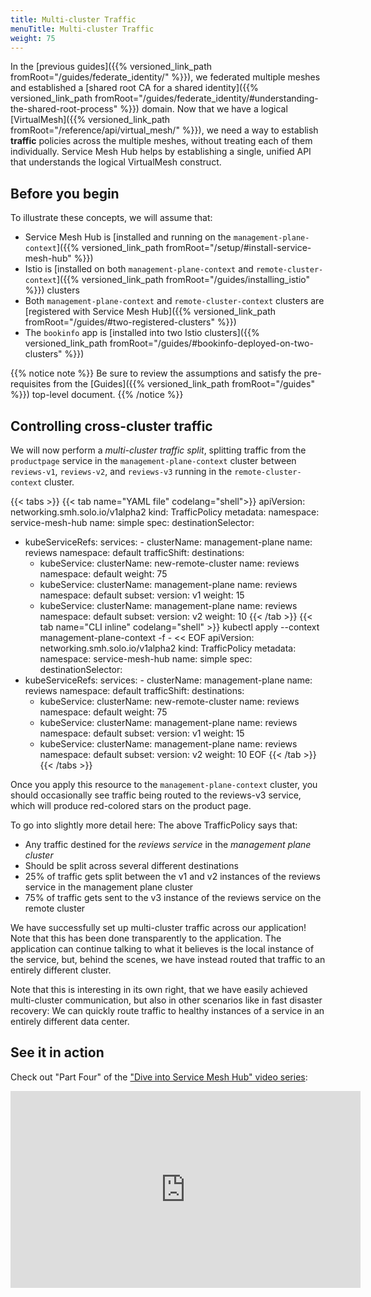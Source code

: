 ```yaml
---
title: Multi-cluster Traffic
menuTitle: Multi-cluster Traffic
weight: 75
---
```


In the [previous guides]({{% versioned_link_path fromRoot="/guides/federate_identity/" %}}), we federated multiple meshes and established a [shared root CA for a shared identity]({{% versioned_link_path fromRoot="/guides/federate_identity/#understanding-the-shared-root-process" %}}) domain. Now that we have a logical [VirtualMesh]({{% versioned_link_path fromRoot="/reference/api/virtual_mesh/" %}}), we need a way to establish **traffic** policies across the multiple meshes, without treating each of them individually. Service Mesh Hub helps by establishing a single, unified API that understands the logical VirtualMesh construct.

## Before you begin
To illustrate these concepts, we will assume that:

* Service Mesh Hub is [installed and running on the `management-plane-context`]({{% versioned_link_path fromRoot="/setup/#install-service-mesh-hub" %}})
* Istio is [installed on both `management-plane-context` and `remote-cluster-context`]({{% versioned_link_path fromRoot="/guides/installing_istio" %}}) clusters
* Both `management-plane-context` and `remote-cluster-context` clusters are [registered with Service Mesh Hub]({{% versioned_link_path fromRoot="/guides/#two-registered-clusters" %}})
* The `bookinfo` app is [installed into two Istio clusters]({{% versioned_link_path fromRoot="/guides/#bookinfo-deployed-on-two-clusters" %}})


{{% notice note %}}
Be sure to review the assumptions and satisfy the pre-requisites from the [Guides]({{% versioned_link_path fromRoot="/guides" %}}) top-level document.
{{% /notice %}}

## Controlling cross-cluster traffic

We will now perform a *multi-cluster traffic split*, splitting traffic from the `productpage` service in the `management-plane-context` cluster between `reviews-v1`, `reviews-v2`, and `reviews-v3` running in the `remote-cluster-context` cluster.

{{< tabs >}}
{{< tab name="YAML file" codelang="shell">}}
apiVersion: networking.smh.solo.io/v1alpha2
kind: TrafficPolicy
metadata:
  namespace: service-mesh-hub
  name: simple
spec:
  destinationSelector:
  - kubeServiceRefs:
      services:
        - clusterName: management-plane
          name: reviews
          namespace: default
  trafficShift:
    destinations:
      - kubeService:
          clusterName: new-remote-cluster
          name: reviews
          namespace: default
        weight: 75
      - kubeService:
          clusterName: management-plane
          name: reviews
          namespace: default
          subset:
            version: v1
        weight: 15
      - kubeService:
          clusterName: management-plane
          name: reviews
          namespace: default
          subset:
            version: v2
        weight: 10
{{< /tab >}}
{{< tab name="CLI inline" codelang="shell" >}}
kubectl apply --context management-plane-context -f - << EOF
apiVersion: networking.smh.solo.io/v1alpha2
kind: TrafficPolicy
metadata:
  namespace: service-mesh-hub
  name: simple
spec:
  destinationSelector:
  - kubeServiceRefs:
      services:
        - clusterName: management-plane
          name: reviews
          namespace: default
  trafficShift:
    destinations:
      - kubeService:
          clusterName: new-remote-cluster
          name: reviews
          namespace: default
        weight: 75
      - kubeService:
          clusterName: management-plane
          name: reviews
          namespace: default
          subset:
            version: v1
        weight: 15
      - kubeService:
          clusterName: management-plane
          name: reviews
          namespace: default
          subset:
            version: v2
        weight: 10
EOF
{{< /tab >}}
{{< /tabs >}}

Once you apply this resource to the `management-plane-context` cluster, you should occasionally see traffic being routed to the reviews-v3 service, which will produce red-colored stars on the product page.

To go into slightly more detail here: The above TrafficPolicy says that:

* Any traffic destined for the *reviews service* in the *management plane cluster*
* Should be split across several different destinations
* 25% of traffic gets split between the v1 and v2 instances of the reviews service in the management plane cluster
* 75% of traffic gets sent to the v3 instance of the reviews service on the remote cluster

We have successfully set up multi-cluster traffic across our application! Note that this has been done transparently to the application. The application can continue talking to what it believes is the local instance of the service, but, behind the scenes, we have instead routed that traffic to an entirely different cluster. 

Note that this is interesting in its own right, that we have easily
achieved multi-cluster communication, but also in other scenarios like in fast disaster recovery: We can quickly route traffic to healthy instances of a service in an entirely different data center.


## See it in action

Check out "Part Four" of the ["Dive into Service Mesh Hub" video series](https://www.youtube.com/watch?v=4sWikVELr5M&list=PLBOtlFtGznBjr4E9xYHH9eVyiOwnk1ciK):

<iframe width="560" height="315" src="https://www.youtube.com/embed/HAr1Mw1bxB4" frameborder="0" allow="accelerometer; autoplay; encrypted-media; gyroscope; picture-in-picture" allowfullscreen></iframe>


